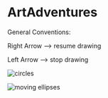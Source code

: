 # ArtAdventures

General Conventions:

Right Arrow --> resume drawing

Left Arrow --> stop drawing

![circles](https://github.com/NoahTheCorgi/ArtAdventures/eg1.png)

![moving ellipses](https://github.com/NoahTheCorgi/ArtAdventures/eg2.png)
